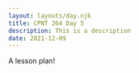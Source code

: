 ```yaml
---
layout: layouts/day.njk
title: CPNT 264 Day 5
description: This is a description
date: 2021-12-09
---
```


A lesson plan!